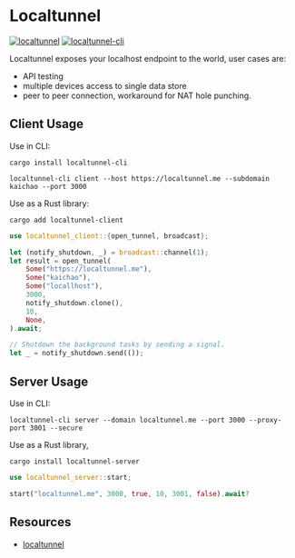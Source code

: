 # Localtunnel

[![localtunnel](https://img.shields.io/crates/v/localtunnel.svg)](https://crates.io/crates/localtunnel)
[![localtunnel-cli](https://img.shields.io/crates/v/localtunnel-cli.svg)](https://crates.io/crates/localtunnel-cli)

Localtunnel exposes your localhost endpoint to the world, user cases are:
- API testing
- multiple devices access to single data store
- peer to peer connection, workaround for NAT hole punching.

## Client Usage

Use in CLI:

```shell
cargo install localtunnel-cli

localtunnel-cli client --host https://localtunnel.me --subdomain kaichao --port 3000
```

Use as a Rust library:

```shell
cargo add localtunnel-client
```

```Rust
use localtunnel_client::{open_tunnel, broadcast};

let (notify_shutdown, _) = broadcast::channel(1);
let result = open_tunnel(
    Some("https://localtunnel.me"),
    Some("kaichao"),
    Some("locallhost"),
    3000,
    notify_shutdown.clone(),
    10,
    None,
).await;

// Shutdown the background tasks by sending a signal.
let _ = notify_shutdown.send(());
```

## Server Usage

Use in CLI:

```shell
localtunnel-cli server --domain localtunnel.me --port 3000 --proxy-port 3001 --secure
```

Use as a Rust library,

```shell
cargo install localtunnel-server
```

```Rust
use localtunnel_server::start;

start("localtunnel.me", 3000, true, 10, 3001, false).await?
```

## Resources

- [localtunnel](https://github.com/localtunnel/localtunnel)